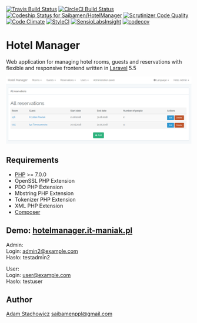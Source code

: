 [![Travis Build Status](https://travis-ci.org/Saibamen/HotelManager.svg)](https://travis-ci.org/Saibamen/HotelManager)
[![CircleCI Build Status](https://circleci.com/gh/Saibamen/HotelManager.svg?style=shield)](https://circleci.com/gh/Saibamen/HotelManager)
[ ![Codeship Status for Saibamen/HotelManager](https://app.codeship.com/projects/4b76fb80-a887-0135-d285-4ac701b81e22/status)](https://app.codeship.com/projects/256229)
[![Scrutinizer Code Quality](https://scrutinizer-ci.com/g/Saibamen/HotelManager/badges/quality-score.png)](https://scrutinizer-ci.com/g/Saibamen/HotelManager/)
[![Code Climate](https://codeclimate.com/github/Saibamen/HotelManager/badges/gpa.svg)](https://codeclimate.com/github/Saibamen/HotelManager)
[![StyleCI](https://styleci.io/repos/77186372/shield)](https://styleci.io/repos/77186372)
[![SensioLabsInsight](https://insight.sensiolabs.com/projects/37d84994-c778-4373-94f2-a3218c22f96d/mini.png)](https://insight.sensiolabs.com/projects/37d84994-c778-4373-94f2-a3218c22f96d)
[![codecov](https://codecov.io/gh/Saibamen/HotelManager/branch/master/graph/badge.svg)](https://codecov.io/gh/Saibamen/HotelManager)

# Hotel Manager

Web application for managing hotel rooms, guests and reservations with flexible and responsive frontend written in [Laravel](https://laravel.com) 5.5

![All reservations](github_images/all_reservations.PNG)

## Requirements

* [PHP](http://php.net) >= 7.0.0
* OpenSSL PHP Extension
* PDO PHP Extension
* Mbstring PHP Extension
* Tokenizer PHP Extension
* XML PHP Extension
* [Composer](https://getcomposer.org)

## Demo: [hotelmanager.it-maniak.pl](http://hotelmanager.it-maniak.pl)

Admin:<br />
Login: admin2@example.com<br />
Hasło: testadmin2

User:<br />
Login: user@example.com<br />
Hasło: testuser

## Author

[Adam Stachowicz](https://github.com/Saibamen) <saibamenppl@gmail.com>
